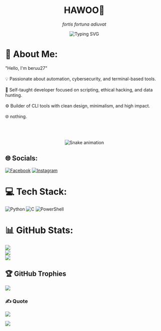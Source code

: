 <h1 align="center">HAWOO👋</h1>
<p align="center"><em>fortis fortuna adiuvat</em></p>

<p align="center">
  <img src="https://readme-typing-svg.demolab.com?font=Fira+Code&size=22&pause=1000&color=00F7FF&center=true&vCenter=true&width=440&lines=Shell+Scripter+%7C+Bug+Hunter+%7C+Open+Source+Builder" alt="Typing SVG" />
</p>

# 💫 About Me:
"Hello, I'm beruu27"<br><br>💡 Passionate about automation, cybersecurity, and terminal-based tools.<br><br>🧠 Self-taught developer focused on scripting, ethical hacking, and data hunting.<br><br>⚙️ Builder of CLI tools with clean design, minimalism, and high impact.<br><br>🌐 nothing.<br><br><br><br>

<div align="center">
  <img src="https://profile-readme-generator.com/assets/snake.svg" alt="Snake animation" />
</div>


## 🌐 Socials:
[![Facebook](https://img.shields.io/badge/Facebook-%231877F2.svg?logo=Facebook&logoColor=white)](https://facebook.com/sandi.fizi) 
[![Instagram](https://img.shields.io/badge/Instagram-%23E4405F.svg?logo=Instagram&logoColor=white)](https://instagram.com/rstuuramadhan)

# 💻 Tech Stack:
![Python](https://img.shields.io/badge/python-3670A0?style=plastic&logo=python&logoColor=ffdd54) 
![C](https://img.shields.io/badge/c-%2300599C.svg?style=plastic&logo=c&logoColor=white) 
![PowerShell](https://img.shields.io/badge/PowerShell-%235391FE.svg?style=plastic&logo=powershell&logoColor=white)

# 📊 GitHub Stats:
![](https://github-readme-stats.vercel.app/api?username=beruu27&theme=github_dark_dimmed&hide_border=false&include_all_commits=false&count_private=false)<br/>
![](https://nirzak-streak-stats.vercel.app/?user=beruu27&theme=github_dark_dimmed&hide_border=false)<br/>
![](https://github-readme-stats.vercel.app/api/top-langs/?username=beruu27&theme=github_dark_dimmed&hide_border=false&include_all_commits=false&count_private=false&layout=compact)

## 🏆 GitHub Trophies
![](https://github-profile-trophy.vercel.app/?username=beruu27&theme=shades-of-purple&no-frame=false&no-bg=true&margin-w=4)

### ✍️ Quote
![](https://quotes-github-readme.vercel.app/api?type=horizontal&theme=dark)

[![](https://visitcount.itsvg.in/api?id=beruu27&icon=2&color=0)](https://visitcount.itsvg.in)

